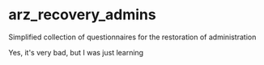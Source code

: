 # arz_recovery_admins
Simplified collection of questionnaires for the restoration of administration

Yes, it's very bad, but I was just learning
